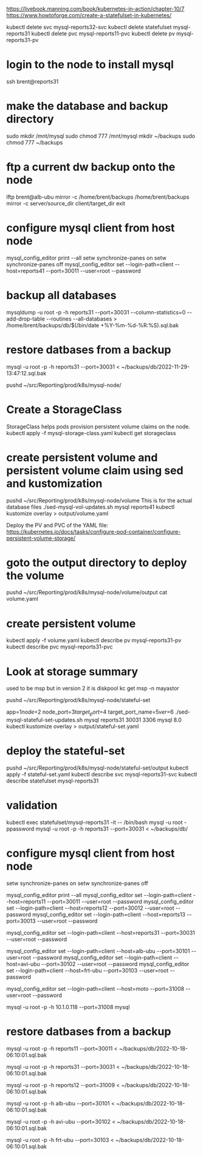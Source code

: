 <https://livebook.manning.com/book/kubernetes-in-action/chapter-10/7>
<https://www.howtoforge.com/create-a-statefulset-in-kubernetes/>

kubectl delete svc mysql-reports32-svc
kubectl delete statefulset mysql-reports31
kubectl delete pvc mysql-reports11-pvc
kubectl delete pv mysql-reports31-pv

# login to the node to install mysql

ssh brent@reports31

# make the database and backup directory

sudo mkdir /mnt/mysql
sudo chmod 777 /mnt/mysql
mkdir ~/backups
sudo chmod 777 ~/backups

# ftp a current dw backup onto the node

lftp brent@alb-ubu
mirror -c /home/brent/backups /home/brent/backups
mirror -c server/source_dir client/target_dir
exit

# configure mysql client from host node

mysql_config_editor print --all
setw synchronize-panes on
setw synchronize-panes off
mysql_config_editor set --login-path=client --host=reports41 --port=30011 --user=root --password

# backup all databases

mysqldump -u root -p -h reports31 --port=30031 --column-statistics=0 --add-drop-table --routines --all-databases > /home/brent/backups/db/$(/bin/date +\%Y-\%m-\%d-\%R:\%S).sql.bak

# restore datbases from a backup

mysql -u root -p -h reports31 --port=30031 < ~/backups/db/2022-11-29-13:47:12.sql.bak

pushd ~/src/Reporting/prod/k8s/mysql-node/

# Create a StorageClass

StorageClass helps pods provision persistent volume claims on the node.
kubectl apply -f mysql-storage-class.yaml
kubectl get storageclass

# create persistent volume and persistent volume claim using sed and kustomization

pushd ~/src/Reporting/prod/k8s/mysql-node/volume
This is for the actual database files
./sed-mysql-vol-updates.sh mysql reports41
kubectl kustomize overlay > output/volume.yaml

Deploy the PV and PVC of the YAML file:
<https://kubernetes.io/docs/tasks/configure-pod-container/configure-persistent-volume-storage/>

# goto the output directory to deploy the volume

pushd ~/src/Reporting/prod/k8s/mysql-node/volume/output
cat volume.yaml

<!-- https://medium.com/@bingorabbit/tmux-propagate-to-all-panes-9d2bfb969f01 -->
# create persistent volume

kubectl apply -f volume.yaml
kubectl describe pv mysql-reports31-pv
kubectl describe pvc mysql-reports31-pvc

# Look at storage summary

used to be msp but in version 2 it is diskpool
kc get msp -n mayastor

pushd ~/src/Reporting/prod/k8s/mysql-node/stateful-set

app=$1
node=$2
node_port=$3
target_port=$4
target_port_name=$5
ver=$6
./sed-mysql-stateful-set-updates.sh mysql reports31 30031 3306 mysql 8.0
kubectl kustomize overlay > output/stateful-set.yaml

# deploy the stateful-set

pushd ~/src/Reporting/prod/k8s/mysql-node/stateful-set/output
kubectl apply -f stateful-set.yaml
kubectl describe svc mysql-reports31-svc
kubectl describe statefulset mysql-reports31

# validation

kubectl exec statefulset/mysql-reports31 -it -- /bin/bash
mysql -u root -ppassword
mysql -u root -p -h reports31 --port=30031 < ~/backups/db/

# configure mysql client from host node

setw synchronize-panes on
setw synchronize-panes off

mysql_config_editor print --all
mysql_config_editor set --login-path=client --host=reports11 --port=30011 --user=root --password
mysql_config_editor set --login-path=client --host=reports12 --port=30012 --user=root --password
mysql_config_editor set --login-path=client --host=reports13 --port=30013 --user=root --password

mysql_config_editor set --login-path=client --host=reports31 --port=30031 --user=root --password

mysql_config_editor set --login-path=client --host=alb-ubu --port=30101 --user=root --password
mysql_config_editor set --login-path=client --host=avi-ubu --port=30102 --user=root --password
mysql_config_editor set --login-path=client --host=frt-ubu --port=30103 --user=root --password

mysql_config_editor set --login-path=client --host=moto --port=31008 --user=root --password

mysql -u root -p -h 10.1.0.118 --port=31008
mysql

# restore datbases from a backup

mysql -u root -p -h reports11 --port=30011 < ~/backups/db/2022-10-18-06:10:01.sql.bak

mysql -u root -p -h reports31 --port=30031 < ~/backups/db/2022-10-18-06:10:01.sql.bak

mysql -u root -p -h reports12 --port=31009 < ~/backups/db/2022-10-18-06:10:01.sql.bak

mysql -u root -p -h alb-ubu --port=30101 < ~/backups/db/2022-10-18-06:10:01.sql.bak

mysql -u root -p -h avi-ubu --port=30102 < ~/backups/db/2022-10-18-06:10:01.sql.bak

mysql -u root -p -h frt-ubu --port=30103 < ~/backups/db/2022-10-18-06:10:01.sql.bak

